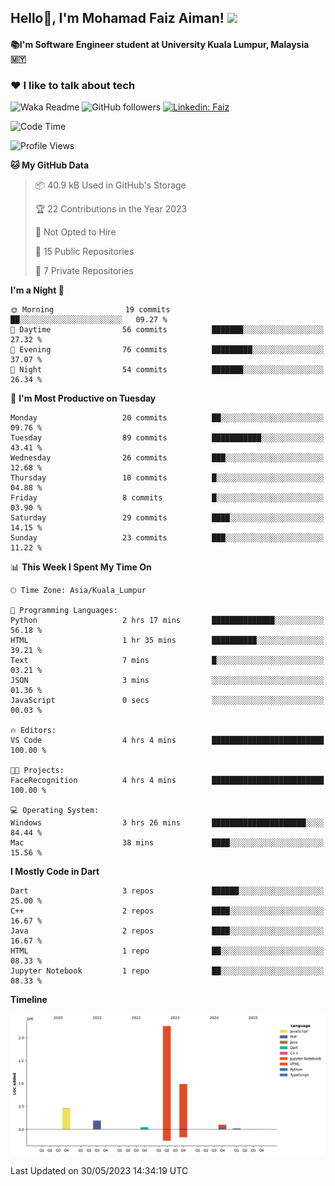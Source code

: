 <h2> Hello👋, I'm Mohamad Faiz Aiman! <img src="https://media.giphy.com/media/12oufCB0MyZ1Go/giphy.gif" width="50"></h2>

#### 📚I'm Software Engineer student at University Kuala Lumpur, Malaysia 🇲🇾
###  ❤️ I like to talk about tech 


![Waka Readme](https://github.com/anmol098/anmol098/workflows/Waka%20Readme/badge.svg)
![GitHub followers](https://img.shields.io/github/followers/faizaiman?label=Follow&style=social)
[![Linkedin: Faiz](https://img.shields.io/badge/-Faiz-blue?style=flat-square&logo=Linkedin&logoColor=white&link=https://www.linkedin.com/in/mohamad-faiz-aiman-623747192/)](https://www.linkedin.com/in/mohamad-faiz-aiman-623747192/)

<!--START_SECTION:waka-->
![Code Time](http://img.shields.io/badge/Code%20Time-104%20hrs%2044%20mins-blue)

![Profile Views](http://img.shields.io/badge/Profile%20Views-68-blue)

**🐱 My GitHub Data** 

> 📦 40.9 kB Used in GitHub's Storage 
 > 
> 🏆 22 Contributions in the Year 2023
 > 
> 🚫 Not Opted to Hire
 > 
> 📜 15 Public Repositories 
 > 
> 🔑 7 Private Repositories 
 > 
**I'm a Night 🦉** 

```text
🌞 Morning                19 commits          ██░░░░░░░░░░░░░░░░░░░░░░░   09.27 % 
🌆 Daytime                56 commits          ███████░░░░░░░░░░░░░░░░░░   27.32 % 
🌃 Evening                76 commits          █████████░░░░░░░░░░░░░░░░   37.07 % 
🌙 Night                  54 commits          ███████░░░░░░░░░░░░░░░░░░   26.34 % 
```
📅 **I'm Most Productive on Tuesday** 

```text
Monday                   20 commits          ██░░░░░░░░░░░░░░░░░░░░░░░   09.76 % 
Tuesday                  89 commits          ███████████░░░░░░░░░░░░░░   43.41 % 
Wednesday                26 commits          ███░░░░░░░░░░░░░░░░░░░░░░   12.68 % 
Thursday                 10 commits          █░░░░░░░░░░░░░░░░░░░░░░░░   04.88 % 
Friday                   8 commits           █░░░░░░░░░░░░░░░░░░░░░░░░   03.90 % 
Saturday                 29 commits          ████░░░░░░░░░░░░░░░░░░░░░   14.15 % 
Sunday                   23 commits          ███░░░░░░░░░░░░░░░░░░░░░░   11.22 % 
```


📊 **This Week I Spent My Time On** 

```text
🕑︎ Time Zone: Asia/Kuala_Lumpur

💬 Programming Languages: 
Python                   2 hrs 17 mins       ██████████████░░░░░░░░░░░   56.18 % 
HTML                     1 hr 35 mins        ██████████░░░░░░░░░░░░░░░   39.21 % 
Text                     7 mins              █░░░░░░░░░░░░░░░░░░░░░░░░   03.21 % 
JSON                     3 mins              ░░░░░░░░░░░░░░░░░░░░░░░░░   01.36 % 
JavaScript               0 secs              ░░░░░░░░░░░░░░░░░░░░░░░░░   00.03 % 

🔥 Editors: 
VS Code                  4 hrs 4 mins        █████████████████████████   100.00 % 

🐱‍💻 Projects: 
FaceRecognition          4 hrs 4 mins        █████████████████████████   100.00 % 

💻 Operating System: 
Windows                  3 hrs 26 mins       █████████████████████░░░░   84.44 % 
Mac                      38 mins             ████░░░░░░░░░░░░░░░░░░░░░   15.56 % 
```

**I Mostly Code in Dart** 

```text
Dart                     3 repos             ██████░░░░░░░░░░░░░░░░░░░   25.00 % 
C++                      2 repos             ████░░░░░░░░░░░░░░░░░░░░░   16.67 % 
Java                     2 repos             ████░░░░░░░░░░░░░░░░░░░░░   16.67 % 
HTML                     1 repo              ██░░░░░░░░░░░░░░░░░░░░░░░   08.33 % 
Jupyter Notebook         1 repo              ██░░░░░░░░░░░░░░░░░░░░░░░   08.33 % 
```



**Timeline**

![Lines of Code chart](https://raw.githubusercontent.com/faizaiman/faizaiman/main/assets/bar_graph.png)


 Last Updated on 30/05/2023 14:34:19 UTC
<!--END_SECTION:waka-->
